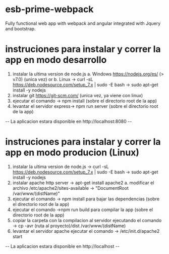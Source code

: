 # esb-prime-webpack
Fully functional web app with webpack and angular integrated with Jquery and bootstrap.

# instruciones para instalar y correr la app en modo desarrollo

1. instalar la ultima version de node.js 
  a. Windows https://nodejs.org/es/ (> v7.0) (unica vez) or 
  b. Linux -> curl -sL https://deb.nodesource.com/setup_7.x | sudo -E bash -> sudo apt-get install -y nodejs
2. instalar git https://git-scm.com/ (unica vez, ya viene con linux)
3. ejecutar el comando -> npm install (sobre el directorio root de la app)
4. levantar el servidor express-> npm run server (sobre el directorio root de la app)

-- La aplicacion estara disponible en http://localhost:8080 --

# instruciones para instalar y correr la app en modo producion (Linux)

1. instalar la ultima version de node.js -> curl -sL https://deb.nodesource.com/setup_7.x | sudo -E bash -> sudo apt-get install -y nodejs
2. instalar apache http server -> apt-get install apache2
  a. modificar el archivo /etc/apache2/sites-available -> "DocumentRoot /var/www/(distName)"
3. ejecutar el comando -> npm install para bajar las dependencias (sobre el directorio root de la app)
4. ejecutar el comando ->npm run build para compilar la app (sobre el directorio root de la app)
5. copiar la carpeta con la compilacion al servidor ejecutando el comando -> cp -avr (ruta al proyecto)/dist /var/www/(distName)
4. levantar el servidor apache ejecutar el comando -> /etc/init.d/apache2 start 

-- La aplicacion estara disponible en http://localhost --
